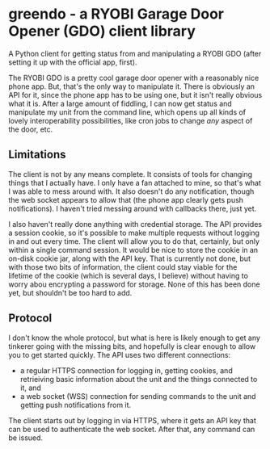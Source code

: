 # greendo - a RYOBI Garage Door Opener (GDO) client library

A Python client for getting status from and manipulating a RYOBI GDO (after setting it up with the official app, first).

The RYOBI GDO is a pretty cool garage door opener with a reasonably nice phone app. But, that's the only way to manipulate it.
There is obviously an API for it, since the phone app has to be using one, but it isn't really obvious what it is. After a large
amount of fiddling, I can now get status and manipulate my unit from the command line, which opens up all kinds of lovely
interoperability possibilities, like cron jobs to change *any* aspect of the door, etc.

## Limitations

The client is not by any means complete. It consists of tools for changing things that I actually have. I only have a fan attached
to mine, so that's what I was able to mess around with. It also doesn't do any notification, though the web socket appears to allow
that (the phone app clearly gets push notifications). I haven't tried messing around with callbacks there, just yet.

I also haven't really done anything with credential storage. The API provides a session cookie, so it's possible to make multiple
requests without logging in and out every time. The client will allow you to do that, certainly, but only within a single command
session. It would be nice to store the cookie in an on-disk cookie jar, along with the API key. That is currently not done, but with
those two bits of information, the client could stay viable for the lifetime of the cookie (which is several days, I believe) without
having to worry abou encrypting a password for storage. None of this has been done yet, but shouldn't be too hard to add.

## Protocol

I don't know the whole protocol, but what is here is likely enough to get any tinkerer going with the missing bits, and hopefully is
clear enough to allow you to get started quickly. The API uses two different connections:

- a regular HTTPS connection for logging in, getting cookies, and retrieiving basic information about the unit and the things connected to it, and
- a web socket (WSS) connection for sending commands to the unit and getting push notifications from it.

The client starts out by logging in via HTTPS, where it gets an API key that can be used to authenticate the web socket.
After that, any command can be issued.
